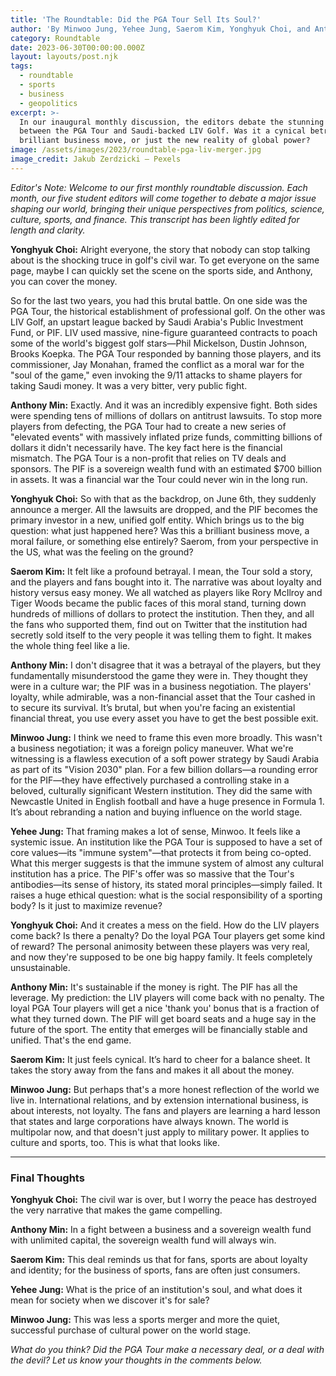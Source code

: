 ```yaml
---
title: 'The Roundtable: Did the PGA Tour Sell Its Soul?'
author: 'By Minwoo Jung, Yehee Jung, Saerom Kim, Yonghyuk Choi, and Anthony Min'
category: Roundtable
date: 2023-06-30T00:00:00.000Z
layout: layouts/post.njk
tags:
  - roundtable
  - sports
  - business
  - geopolitics
excerpt: >-
  In our inaugural monthly discussion, the editors debate the stunning merger
  between the PGA Tour and Saudi-backed LIV Golf. Was it a cynical betrayal, a
  brilliant business move, or just the new reality of global power?
image: /assets/images/2023/roundtable-pga-liv-merger.jpg
image_credit: Jakub Zerdzicki — Pexels
---
```


*Editor's Note: Welcome to our first monthly roundtable discussion. Each month, our five student editors will come together to debate a major issue shaping our world, bringing their unique perspectives from politics, science, culture, sports, and finance. This transcript has been lightly edited for length and clarity.*

**Yonghyuk Choi:** Alright everyone, the story that nobody can stop talking about is the shocking truce in golf's civil war. To get everyone on the same page, maybe I can quickly set the scene on the sports side, and Anthony, you can cover the money.

So for the last two years, you had this brutal battle. On one side was the PGA Tour, the historical establishment of professional golf. On the other was LIV Golf, an upstart league backed by Saudi Arabia's Public Investment Fund, or PIF. LIV used massive, nine-figure guaranteed contracts to poach some of the world's biggest golf stars—Phil Mickelson, Dustin Johnson, Brooks Koepka. The PGA Tour responded by banning those players, and its commissioner, Jay Monahan, framed the conflict as a moral war for the "soul of the game," even invoking the 9/11 attacks to shame players for taking Saudi money. It was a very bitter, very public fight.

**Anthony Min:** Exactly. And it was an incredibly expensive fight. Both sides were spending tens of millions of dollars on antitrust lawsuits. To stop more players from defecting, the PGA Tour had to create a new series of "elevated events" with massively inflated prize funds, committing billions of dollars it didn't necessarily have. The key fact here is the financial mismatch. The PGA Tour is a non-profit that relies on TV deals and sponsors. The PIF is a sovereign wealth fund with an estimated $700 billion in assets. It was a financial war the Tour could never win in the long run.

**Yonghyuk Choi:** So with that as the backdrop, on June 6th, they suddenly announce a merger. All the lawsuits are dropped, and the PIF becomes the primary investor in a new, unified golf entity. Which brings us to the big question: what just happened here? Was this a brilliant business move, a moral failure, or something else entirely? Saerom, from your perspective in the US, what was the feeling on the ground?

**Saerom Kim:** It felt like a profound betrayal. I mean, the Tour sold a story, and the players and fans bought into it. The narrative was about loyalty and history versus easy money. We all watched as players like Rory McIlroy and Tiger Woods became the public faces of this moral stand, turning down hundreds of millions of dollars to protect the institution. Then they, and all the fans who supported them, find out on Twitter that the institution had secretly sold itself to the very people it was telling them to fight. It makes the whole thing feel like a lie.

**Anthony Min:** I don't disagree that it was a betrayal of the players, but they fundamentally misunderstood the game they were in. They thought they were in a culture war; the PIF was in a business negotiation. The players' loyalty, while admirable, was a non-financial asset that the Tour cashed in to secure its survival. It’s brutal, but when you're facing an existential financial threat, you use every asset you have to get the best possible exit.

**Minwoo Jung:** I think we need to frame this even more broadly. This wasn't a business negotiation; it was a foreign policy maneuver. What we're witnessing is a flawless execution of a soft power strategy by Saudi Arabia as part of its "Vision 2030" plan. For a few billion dollars—a rounding error for the PIF—they have effectively purchased a controlling stake in a beloved, culturally significant Western institution. They did the same with Newcastle United in English football and have a huge presence in Formula 1. It’s about rebranding a nation and buying influence on the world stage.

**Yehee Jung:** That framing makes a lot of sense, Minwoo. It feels like a systemic issue. An institution like the PGA Tour is supposed to have a set of core values—its "immune system"—that protects it from being co-opted. What this merger suggests is that the immune system of almost any cultural institution has a price. The PIF's offer was so massive that the Tour's antibodies—its sense of history, its stated moral principles—simply failed. It raises a huge ethical question: what is the social responsibility of a sporting body? Is it just to maximize revenue?

**Yonghyuk Choi:** And it creates a mess on the field. How do the LIV players come back? Is there a penalty? Do the loyal PGA Tour players get some kind of reward? The personal animosity between these players was very real, and now they're supposed to be one big happy family. It feels completely unsustainable.

**Anthony Min:** It's sustainable if the money is right. The PIF has all the leverage. My prediction: the LIV players will come back with no penalty. The loyal PGA Tour players will get a nice 'thank you' bonus that is a fraction of what they turned down. The PIF will get board seats and a huge say in the future of the sport. The entity that emerges will be financially stable and unified. That's the end game.

**Saerom Kim:** It just feels cynical. It’s hard to cheer for a balance sheet. It takes the story away from the fans and makes it all about the money.

**Minwoo Jung:** But perhaps that's a more honest reflection of the world we live in. International relations, and by extension international business, is about interests, not loyalty. The fans and players are learning a hard lesson that states and large corporations have always known. The world is multipolar now, and that doesn't just apply to military power. It applies to culture and sports, too. This is what that looks like.

---
### Final Thoughts

**Yonghyuk Choi:** The civil war is over, but I worry the peace has destroyed the very narrative that makes the game compelling.

**Anthony Min:** In a fight between a business and a sovereign wealth fund with unlimited capital, the sovereign wealth fund will always win.

**Saerom Kim:** This deal reminds us that for fans, sports are about loyalty and identity; for the business of sports, fans are often just consumers.

**Yehee Jung:** What is the price of an institution's soul, and what does it mean for society when we discover it's for sale?

**Minwoo Jung:** This was less a sports merger and more the quiet, successful purchase of cultural power on the world stage.

*What do you think? Did the PGA Tour make a necessary deal, or a deal with the devil? Let us know your thoughts in the comments below.*
